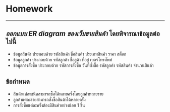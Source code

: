 # Homework
---
## *ออกแบบ ER diagram ของเว็บขายสินค้า* โดยพิจารณาข้อมูลต่อไปนี้
- ข้อมูลสินค้า ประกอบด้วย รหัสสินค้า ชื่อสินค้า ประเภทสินค้า ราคา สต็อก
- ข้อมูลลูกค้า ประกอบด้วย รหัสลูกค้า ชื่อลูค้า ที่อยู่ เบอร์โทรศัพท์
- ข้อมูลการสั่งซื้อ ประกอบด้วย รหัสการสั่งซื้อ วันที่สั่งซื้อ รหัสลูกค้า รหัสสินค้า จำนวนสินค้า

## ข้อกำหนด
- สินค้าแต่ละชนิดสามารถซื้อได้หลายครั้งโดยลูกค้าหลายราย
- ลูกค้าแต่ละรายสามารถสั่งซื้อสินค้าได้หลายครั้ง
- การสั่งซื้อแต่ละครั้งต้องมีสินค้าอย่างน้อย 1 ชิ้น
